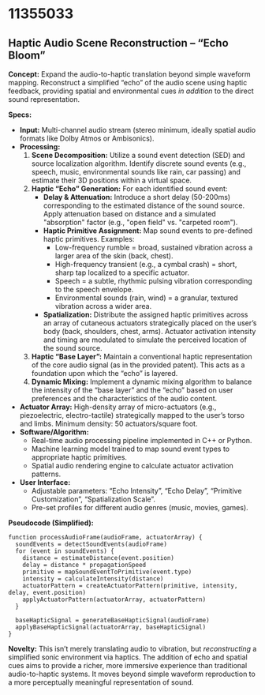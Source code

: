 # 11355033

## Haptic Audio Scene Reconstruction – “Echo Bloom”

**Concept:** Expand the audio-to-haptic translation beyond simple waveform mapping. Reconstruct a simplified “echo” of the audio scene using haptic feedback, providing spatial and environmental cues *in addition* to the direct sound representation.

**Specs:**

*   **Input:** Multi-channel audio stream (stereo minimum, ideally spatial audio formats like Dolby Atmos or Ambisonics).
*   **Processing:**
    1.  **Scene Decomposition:** Utilize a sound event detection (SED) and source localization algorithm. Identify discrete sound events (e.g., speech, music, environmental sounds like rain, car passing) and estimate their 3D positions within a virtual space.
    2.  **Haptic “Echo” Generation:** For each identified sound event:
        *   **Delay & Attenuation:** Introduce a short delay (50-200ms) corresponding to the estimated distance of the sound source.  Apply attenuation based on distance and a simulated "absorption" factor (e.g., "open field" vs. "carpeted room").
        *   **Haptic Primitive Assignment:**  Map sound events to pre-defined haptic primitives. Examples:
            *   Low-frequency rumble = broad, sustained vibration across a larger area of the skin (back, chest).
            *   High-frequency transient (e.g., a cymbal crash) = short, sharp tap localized to a specific actuator.
            *   Speech = a subtle, rhythmic pulsing vibration corresponding to the speech envelope.
            *   Environmental sounds (rain, wind) = a granular, textured vibration across a wider area.
        *   **Spatialization:** Distribute the assigned haptic primitives across an array of cutaneous actuators strategically placed on the user’s body (back, shoulders, chest, arms). Actuator activation intensity and timing are modulated to simulate the perceived location of the sound source.
    3.  **Haptic “Base Layer”:** Maintain a conventional haptic representation of the core audio signal (as in the provided patent). This acts as a foundation upon which the “echo” is layered.
    4.  **Dynamic Mixing:** Implement a dynamic mixing algorithm to balance the intensity of the “base layer” and the “echo” based on user preferences and the characteristics of the audio content.
*   **Actuator Array:** High-density array of micro-actuators (e.g., piezoelectric, electro-tactile) strategically mapped to the user’s torso and limbs. Minimum density: 50 actuators/square foot.
*   **Software/Algorithm:**
    *   Real-time audio processing pipeline implemented in C++ or Python.
    *   Machine learning model trained to map sound event types to appropriate haptic primitives.
    *   Spatial audio rendering engine to calculate actuator activation patterns.
*   **User Interface:**
    *   Adjustable parameters: “Echo Intensity”, “Echo Delay”, “Primitive Customization”, “Spatialization Scale”.
    *   Pre-set profiles for different audio genres (music, movies, games).

**Pseudocode (Simplified):**

```
function processAudioFrame(audioFrame, actuatorArray) {
  soundEvents = detectSoundEvents(audioFrame)
  for (event in soundEvents) {
    distance = estimateDistance(event.position)
    delay = distance * propagationSpeed
    primitive = mapSoundEventToPrimitive(event.type)
    intensity = calculateIntensity(distance)
    actuatorPattern = createActuatorPattern(primitive, intensity, delay, event.position)
    applyActuatorPattern(actuatorArray, actuatorPattern)
  }

  baseHapticSignal = generateBaseHapticSignal(audioFrame)
  applyBaseHapticSignal(actuatorArray, baseHapticSignal)
}
```

**Novelty:** This isn’t merely translating audio to vibration, but *reconstructing* a simplified sonic environment via haptics. The addition of echo and spatial cues aims to provide a richer, more immersive experience than traditional audio-to-haptic systems. It moves beyond simple waveform reproduction to a more perceptually meaningful representation of sound.